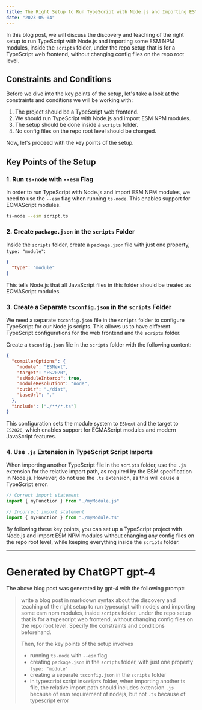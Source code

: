 ```yaml
---
title: The Right Setup to Run TypeScript with Node.js and Importing ESM NPM Modules in a TypeScript Web Frontend
date: "2023-05-04"
---
```


In this blog post, we will discuss the discovery and teaching of the right setup to run TypeScript with Node.js and importing some ESM NPM modules, inside the `scripts` folder, under the repo setup that is for a TypeScript web frontend, without changing config files on the repo root level.

## Constraints and Conditions

Before we dive into the key points of the setup, let's take a look at the constraints and conditions we will be working with:

1. The project should be a TypeScript web frontend.
2. We should run TypeScript with Node.js and import ESM NPM modules.
3. The setup should be done inside a `scripts` folder.
4. No config files on the repo root level should be changed.

Now, let's proceed with the key points of the setup.

## Key Points of the Setup

### 1. Run `ts-node` with `--esm` Flag

In order to run TypeScript with Node.js and import ESM NPM modules, we need to use the `--esm` flag when running `ts-node`. This enables support for ECMAScript modules.

```bash
ts-node --esm script.ts
```

### 2. Create `package.json` in the `scripts` Folder

Inside the `scripts` folder, create a `package.json` file with just one property, `type: "module"`:

```json
{
  "type": "module"
}
```

This tells Node.js that all JavaScript files in this folder should be treated as ECMAScript modules.

### 3. Create a Separate `tsconfig.json` in the `scripts` Folder

We need a separate `tsconfig.json` file in the `scripts` folder to configure TypeScript for our Node.js scripts. This allows us to have different TypeScript configurations for the web frontend and the `scripts` folder.

Create a `tsconfig.json` file in the `scripts` folder with the following content:

```json
{
  "compilerOptions": {
    "module": "ESNext",
    "target": "ES2020",
    "esModuleInterop": true,
    "moduleResolution": "node",
    "outDir": "./dist",
    "baseUrl": "."
  },
  "include": ["./**/*.ts"]
}
```

This configuration sets the module system to `ESNext` and the target to `ES2020`, which enables support for ECMAScript modules and modern JavaScript features.

### 4. Use `.js` Extension in TypeScript Script Imports

When importing another TypeScript file in the `scripts` folder, use the `.js` extension for the relative import path, as required by the ESM specification in Node.js. However, do not use the `.ts` extension, as this will cause a TypeScript error.

```typescript
// Correct import statement
import { myFunction } from "./myModule.js"

// Incorrect import statement
import { myFunction } from "./myModule.ts"
```

By following these key points, you can set up a TypeScript project with Node.js and import ESM NPM modules without changing any config files on the repo root level, while keeping everything inside the `scripts` folder.

---

# Generated by ChatGPT gpt-4

The above blog post was generated by gpt-4 with the following prompt:

> write a blog post in markdown syntax about the discovery and teaching of the right setup to run typescript with nodejs and importing some esm npm modules, inside `scripts` folder, under the repo setup that is for a typescript web frontend, without changing config files on the repo root level.
> Specify the constraints and conditions beforehand.
>
> Then, for the key points of the setup involves
>
> - running `ts-node` with `--esm` flag
> - creating `package.json` in the `scripts` folder, with just one property `type: "module"`
> - creating a separate `tsconfig.json` in the `scripts` folder
> - in typescript script in`scripts` folder, when importing another ts file, the relative import path should includes extension `.js` because of esm requirement of nodejs, but not `.ts` because of typescript error
